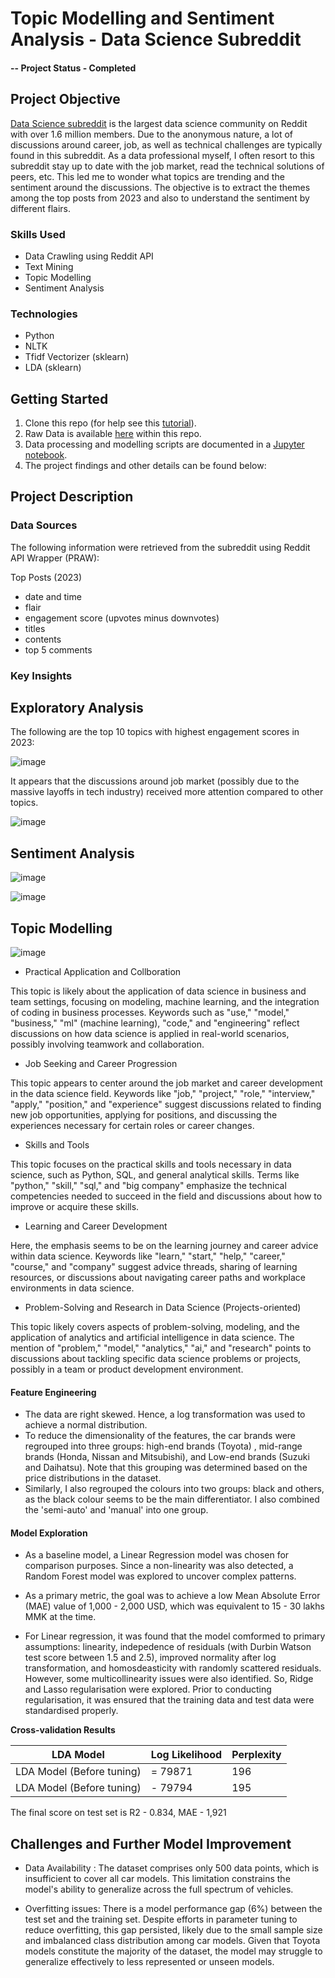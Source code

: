 # Topic Modelling and Sentiment Analysis - Data Science Subreddit

#### -- Project Status - Completed

## Project Objective

[Data Science subreddit](https://www.reddit.com/r/datascience/) is the largest data science community on Reddit with over 1.6 million members. Due to the anonymous nature, a lot of discussions around career, job, as well as technical challenges are typically found in this subreddit. As a data professional myself, I often resort to this subreddit stay up to date with the job market, read the technical solutions of peers, etc. This led me to wonder what topics are trending and the sentiment around the discussions. The objective is to extract the themes among the top posts from 2023 and also to understand the sentiment by different flairs. 

### Skills Used
* Data Crawling using Reddit API
* Text Mining
* Topic Modelling
* Sentiment Analysis

### Technologies
* Python
* NLTK
* Tfidf Vectorizer (sklearn)
* LDA (sklearn) 

## Getting Started

1. Clone this repo (for help see this [tutorial](https://help.github.com/articles/cloning-a-repository/)).
2. Raw Data is available [here](https://github.com/khinydnlin/car_auction_price_predictions/blob/main/dataset.csv) within this repo.   
3. Data processing and modelling scripts are documented in a [Jupyter notebook](https://github.com/khinydnlin/car_auction_price_predictions/blob/main/Car%20Auction%20Price%20Predictions.ipynb).
4. The project findings and other details can be found below:

## Project Description

### Data Sources

The following information were retrieved from the subreddit using Reddit API Wrapper (PRAW):

Top Posts (2023)
- date and time
- flair
- engagement score (upvotes minus downvotes)
- titles
- contents
- top 5 comments

### Key Insights

## Exploratory Analysis

The following are the top 10 topics with highest engagement scores in 2023:

![image](https://github.com/khinydnlin/topic_modelling_ds_subreddit/assets/145341635/80a1fa41-bc95-4136-848d-342be8365417)

It appears that the discussions around job market (possibly due to the massive layoffs in tech industry) received more attention compared to other topics. 

![image](https://github.com/khinydnlin/topic_modelling_ds_subreddit/assets/145341635/2c0d8a7f-914c-4adb-b025-aa135d785a97)


## Sentiment Analysis

![image](https://github.com/khinydnlin/topic_modelling_ds_subreddit/assets/145341635/67ca1d7f-3993-4c82-9aa9-5b8605579b81)




![image](https://github.com/khinydnlin/topic_modelling_ds_subreddit/assets/145341635/c881f882-5499-48a1-9da9-90ec0dc36bed)



## Topic Modelling


![image](https://github.com/khinydnlin/topic_modelling_ds_subreddit/assets/145341635/990c8dbe-6b44-43a2-9ade-9a2a8ce32f8e)



- Practical Application and Collboration

This topic is likely about the application of data science in business and team settings, focusing on modeling, machine learning, and the integration of coding in business processes. Keywords such as "use," "model," "business," "ml" (machine learning), "code," and "engineering" reflect discussions on how data science is applied in real-world scenarios, possibly involving teamwork and collaboration.

- Job Seeking and Career Progression
  
This topic appears to center around the job market and career development in the data science field. Keywords like "job," "project," "role," "interview," "apply," "position," and "experience" suggest discussions related to finding new job opportunities, applying for positions, and discussing the experiences necessary for certain roles or career changes.

- Skills and Tools

This topic focuses on the practical skills and tools necessary in data science, such as Python, SQL, and general analytical skills. Terms like "python," "skill," "sql," and "big company" emphasize the technical competencies needed to succeed in the field and discussions about how to improve or acquire these skills.

- Learning and Career Development

Here, the emphasis seems to be on the learning journey and career advice within data science. Keywords like "learn," "start," "help," "career," "course," and "company" suggest advice threads, sharing of learning resources, or discussions about navigating career paths and workplace environments in data science.

- Problem-Solving and Research in Data Science (Projects-oriented)

This topic likely covers aspects of problem-solving, modeling, and the application of analytics and artificial intelligence in data science. The mention of "problem," "model," "analytics," "ai," and "research" points to discussions about tackling specific data science problems or projects, possibly in a team or product development environment.


#### Feature Engineering

- The data are right skewed. Hence, a log transformation was used to achieve a normal distribution.
- To reduce the dimensionality of the features, the car brands were regrouped into three groups: high-end brands (Toyota) , mid-range brands (Honda, Nissan and Mitsubishi), and Low-end brands (Suzuki and Daihatsu). Note that this grouping was determined based on the price distributions in the dataset.
- Similarly, I also regrouped the colours into two groups: black and others, as the black colour seems to be the main differentiator. I also combined the 'semi-auto' and 'manual' into one group.

#### Model Exploration

- As a baseline model, a Linear Regression model was chosen for comparison purposes. Since a non-linearity was also detected, a Random Forest model was explored to uncover complex patterns.

- As a primary metric, the goal was to achieve a low Mean Absolute Error (MAE) value of 1,000 - 2,000 USD, which was equivalent to 15 - 30 lakhs MMK at the time.

- For Linear regression, it was found that the model comformed to primary assumptions: linearity, indepedence of residuals (with Durbin Watson test score between 1.5 and 2.5), improved normality after log transformation, and homosdeasticity with randomly scattered residuals. However, some multicollinearity issues were also identified. So, Ridge and Lasso regularisation were explored. Prior to conducting regularisation, it was ensured that the training data and test data were standardised properly.

**Cross-validation Results**

| LDA Model                 | Log Likelihood    |  Perplexity|
|---------------------------|-------------------|------------|
| LDA Model (Before tuning) | = 79871           | 196        |
| LDA Model (Before tuning) | - 79794           | 195        |


The final score on test set is R2 - 0.834, MAE - 1,921

## Challenges and Further Model Improvement

- Data Availability : The dataset comprises only 500 data points, which is insufficient to cover all car models. This limitation constrains the model's ability to generalize across the full spectrum of vehicles.

- Overfitting issues: There is a model performance gap (6%) between the test set and the training set. Despite efforts in parameter tuning to reduce overfitting, this gap persisted, likely due to the small sample size and imbalanced class distribution among car models. Given that Toyota models constitute the majority of the dataset, the model may struggle to generalize effectively to less represented or unseen models.






















